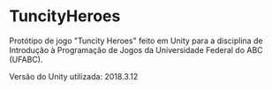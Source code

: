 # TuncityHeroes
Protótipo de jogo "Tuncity Heroes" feito em Unity para a disciplina de Introdução à Programação de Jogos da Universidade Federal do ABC (UFABC).

Versão do Unity utilizada: 2018.3.12
